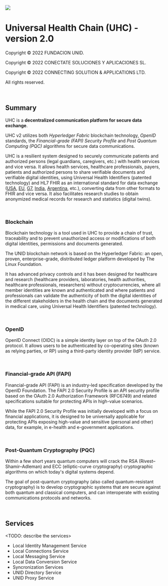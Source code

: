 ![](https://avatars.githubusercontent.com/u/57396025?s=200&v=4)
# **Universal Health Chain (UHC) - version 2.0**
Copyright © 2022 FUNDACION UNID.

Copyright © 2022 CONECTATE SOLUCIONES Y APLICACIONES SL.

Copyright © 2022 CONNECTING SOLUTION & APPLICATIONS LTD.

All rights reserved.

<p>&nbsp</p>

## **Summary**

UHC is a **decentralized communication platform for secure data exchange**.

UHC v2 utilizes both *Hyperledger Fabric* blockchain technology, *OpenID* standards, the *Financial-grade (FAPI) Security Profile* and *Post Quantum Computing (PQC)* algorithms for secure data communications.

UHC is a resilient system designed to securely communicate patients and authorized persons (legal guardians, caregivers, etc.) with health services and vice versa. It allows health services, healthcare professionals, payers, patients and authorized persons to share verifiable documents and verifiable digital identities, using  Universal Health Identifiers (patented technology) and HL7 FHIR as an international standard for data exchange ([USA](https://www.healthit.gov/isa/united-states-core-data-interoperability-uscdi), [EU](https://international-patient-summary.net/cen-and-iso-have-aligned-their-work/), [G7](https://assets.publishing.service.gov.uk/government/uploads/system/uploads/attachment_data/file/1045267/G7-open-standards-final-report.pdf), [India](https://www.nrces.in/standards/hl7-international/hl7-fhir), [Argentina](https://www.argentina.gob.ar/salud/digital/estandares), etc.), converting data from other formats to FHIR and vice versa. It also facilitates research studies to obtain anonymized medical records for research and statistics (digital twins).

<p>&nbsp</p>

### **Blockchain**

Blockchain technology is a tool used in UHC to provide a chain of trust, traceability and to prevent unauthorized access or modifications of both digital identities, permissions and documents generated.

The UNID blockchain network is based on the Hyperledger Fabric: an open, proven, enterprise-grade, distributed ledger platform developed by The Linux Foundation.

It has advanced privacy controls and it has been designed for healthcare and research (healthcare providers, laboratories, health authorities, healthcare professionals, researchers) without cryptocurrencies, where all member identities are known and authenticated and where patients and professionals can validate the authenticity of both the digital identities of the different stakeholders in the health chain and the documents generated in medical care, using Universal Health Identifiers (patented technology).

<p>&nbsp  </p>

### **OpenID**

OpenID Connect (OIDC) is a simple identity layer on top of the OAuth 2.0 protocol. It allows users to be authenticated by co-operating sites (known as relying parties, or RP) using a third-party identity provider (IdP) service.

<p>&nbsp  </p>

### **Financial-grade API (FAPI)**

Financial-grade API (FAPI) is an industry-led specification developed by the OpenID Foundation. The FAPI 2.0 Security Profile is an API security profile based on the OAuth 2.0 Authorization Framework (RFC6749) and related specifications suitable for protecting APIs in high-value scenarios.

While the FAPI 2.0 Security Profile was initially developed with a focus on financial applications, it is designed to be universally applicable for protecting APIs exposing high-value and sensitive (personal and other) data, for example, in e-health and e-government applications.

<p>&nbsp  </p>

### **Post-Quantum Cryptography (PQC)**

Within a few short years quantum computers will crack the RSA (Rivest–Shamir–Adleman) and ECC (elliptic-curve cryptography) cryptographic algorithms on which today's digital systems depend.

The goal of post-quantum cryptography (also called quantum-resistant cryptography) is to develop cryptographic systems that are secure against both quantum and classical computers, and can interoperate with existing communications protocols and networks.

<p>&nbsp  </p>

## **Services**

<TODO: describe the services>

- Local Identity Management Service
- Local Connections Service
- Local Messaging Service
- Local Data Conversion Service
- Syncronization Services
- UNID Directory Service
- UNID Proxy Service
